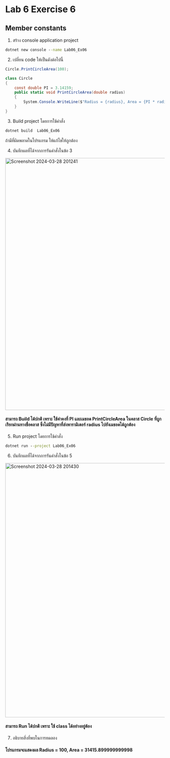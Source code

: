 # Lab 6 Exercise 6

## Member constants

1. สร้าง console application project

```cmd
dotnet new console --name Lab06_Ex06
```

2. เปลี่ยน code ให้เป็นดังต่อไปนี้

```cs
Circle.PrintCircleArea(100);

class Circle
{
    const double PI = 3.14159;
    public static void PrintCircleArea(double radius)
    {
        System.Console.WriteLine($"Radius = {radius}, Area = {PI * radius * radius}");
    }
}
```

3. Build project โดยการใช้คำสั่ง

```cmd
dotnet build  Lab06_Ex06
```

ถ้ามีที่ผิดพลาดในโปรแกรม ให้แก้ไขให้ถูกต้อง

4. บันทึกผลที่ได้จากการรันคำสั่งในข้อ 3 
<img width="795" alt="Screenshot 2024-03-28 201241" src="https://github.com/SuphawadiP/03376836-OOP-2566-Lab-06/assets/144196049/97e20965-4446-4b92-b6f8-5cc72ef877a8">

#### สามารถ Build ได้ปกติ เพราะ ใช้ค่าคงที่ PI และเมธอด PrintCircleArea ในคลาส Circle ที่ถูกเรียกผ่านทางชื่อคลาส ซึ่งไม่มีปัญหาที่ส่งพารามิเตอร์ radius ไปยังเมธอดได้ถูกต้อง
5. Run project โดยการใช้คำสั่ง

```cmd
dotnet run --project Lab06_Ex06
```

6. บันทึกผลที่ได้จากการรันคำสั่งในข้อ 5
<img width="802" alt="Screenshot 2024-03-28 201430" src="https://github.com/SuphawadiP/03376836-OOP-2566-Lab-06/assets/144196049/4d095085-807a-48a8-b1c0-9472c40763fd">

#### สามารถ Run ได้ปกติ เพราะ ใช้ class ได้อย่างอยู่ต้อง
7. อธิบายสิ่งที่พบในการทดลอง
#### โปรแกรมจะแสดงผล Radius = 100, Area = 31415.899999999998
